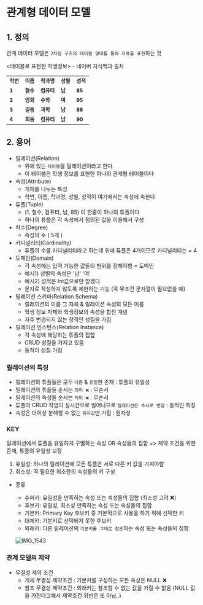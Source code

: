 # 관계형 데이터 모델

## 1. 정의
관계 데이터 모델은 `2차원 구조의 테이블 형태를 통해 자료를 표현`하는 것

<테이블로 표현한 학생정보> - 네이버 지식백과 출처
<table>
  <tbody>
    <tr>
      <td>
        <sub>
          <b> 학번 </b>
        </sub>
      </td>
      <td>
        <sub>
          <b> 이름 </b>
        </sub>
      </td>
      <td>
        <sub>
          <b> 학과명 </b>
        </sub>
      </td>
      <td>
        <sub>
          <b> 성별 </b>
        </sub>
      </td>
      <td>
        <sub>
          <b>성적</b>
        </sub>
      </td>
    </tr>
     <tr>
      <td>
        <sub>
          <b> 1 </b>
        </sub>
      </td>
      <td>
        <sub>
          <b> 철수 </b>
        </sub>
      </td>
      <td>
        <sub>
          <b> 컴퓨터 </b>
        </sub>
      </td>
      <td>
        <sub>
          <b> 남 </b>
        </sub>
      </td>
      <td>
        <sub>
          <b> 85 </b>
        </sub>
      </td>
    </tr>
    <tr>
      <td>
        <sub>
          <b> 2 </b>
        </sub>
      </td>
      <td>
        <sub>
          <b> 영희 </b>
        </sub>
      </td>
      <td>
        <sub>
          <b> 수학 </b>
        </sub>
      </td>
      <td>
        <sub>
          <b> 여 </b>
        </sub>
      </td>
      <td>
        <sub>
          <b> 95 </b>
        </sub>
      </td>
    </tr>
    <tr>
      <td>
        <sub>
          <b> 3 </b>
        </sub>
      </td>
      <td>
        <sub>
          <b> 길동 </b>
        </sub>
      </td>
      <td>
        <sub>
          <b> 과학 </b>
        </sub>
      </td>
      <td>
        <sub>
          <b> 남 </b>
        </sub>
      </td>
      <td>
        <sub>
          <b> 88 </b>
        </sub>
      </td>
    </tr>
    <tr>
      <td>
        <sub>
          <b> 4 </b>
        </sub>
      </td>
      <td>
        <sub>
          <b> 희동 </b>
        </sub>
      </td>
      <td>
        <sub>
          <b> 컴퓨터 </b>
        </sub>
      </td>
      <td>
        <sub>
          <b> 남 </b>
        </sub>
      </td>
      <td>
        <sub>
          <b> 90 </b>
        </sub>
      </td>
    </tr>
  </tbody>
</table>

## 2. 용어
* 릴레이션(Relation)
  - 위에 있는 `테이블`을 릴레이션이라고 한다.
  - 이 테이블은 학생 정보를 표현한 하나의 관계형 테이블이다
* 속성(Attribute)
  - 개체를 나누는 특성
  - 학번, 이름, 학과명, 성별, 성적이 여기에서는 속성에 속한다
* 튜플(Tuple)
  - (1, 철수, 컴퓨터, 남, 85) 이 한줄이 하나의 튜플이다
  - 하나의 튜플은 각 속성에서 정의된 값을 이용해서 구성
* 차수(Degree)
  - 속성의 수 ( 5개 )
* 카디널리티(Cardinality)
  - 튜플의 수를 카디널리티라고 하는데 위에 튜플은 4개이므로 카디널리티는 = 4
* 도메인(Domain)
  - 각 속성에는 입력 가능한 값들의 범위를 정해야함 = 도메인
  - 예시1) 성별의 속성은 '남' '여'
  - 예시2) 성적은 Int값으로만 받겠다
  - 문자로 작성하지 않도록 제한하는 기능 (꼭 무조건 문자열이 필요없을 때)
* 릴레이션 스키마(Relation Schema)
  - 릴레이션의 이름 그 자체 & 릴레이션 속성의 모든 이름
  - 학생 정보 자체와 학생정보의 속성을 합친 개념
  - 자주 변경되지 않는 정적인 성질을 가짐
* 릴레이션 인스턴스(Relation Instance)
  - 각 속성에 해당하는 튜플의 집합
  - CRUD 성질을 가지고 있음
  - 동적이 성질 가짐
 
### 릴레이션의 특징
* 릴레이션의 튜플들은 모두 `다름` & `유일`한 존재 : 튜플의 유일성
* 릴레이션의 튜플들 순서는 `의미 ❌` : 무순서
* 릴레이션의 속성들 순서는 `의미 ❌` : 무순서
* 튜플의 CRUD 작업이 실시간으로 일어나므로 `릴레이션은 수시로 변함` : 동적인 특징
* 속성은 더이상 분해할 수 없는 `원자값`만 가짐 : 원자성

### KEY
릴레이션에서 튜플을 유일하게 구별하는 속성 OR 속성들의 집합 => 제약 조건을 위한 존재, 튜플의 유일성 보장

1. 유일성: 하나의 릴레이션에 모든 튜플은 서로 다른 키 값을 가져야함
2. 최소성: 꼭 필요한 최소한의 속성들의 키 구성

* 종류
  - 슈퍼키: 유일성을 만족하는 속성 또는 속성들의 집합 (최소성 고려 ❌)
  - 후보키: 유일성, 최소성 만족하는 속성 또는 속성들의 집합
  - 기본키: Primary Key 후보키 중 기본적으로 사용을 하기 위해 선택한 키
  - 대체키: 기본키로 선택되지 못한 후보키
  - 외래키: 다른 릴레이션의 `기본키를 그대로 참조`하는 속성 또는 속성들의 집합

  ![IMG_1543](https://github.com/Luna828/CS-Study/assets/93186591/a7ccae17-ebec-452b-b165-1edd71315737)

### 관계 모델의 제약 
* 무결성 제약 조건
  - 개체 무결성 제약조건 : 기본키를 구성하는 모든 속성은 NULL ❌
  - 참조 무결성 제약조건 : 외래키는 참조할 수 없는 값을 가질 수 없음 (NULL 값을 가진다고해서 제약조건 위반은 또 아님..)
